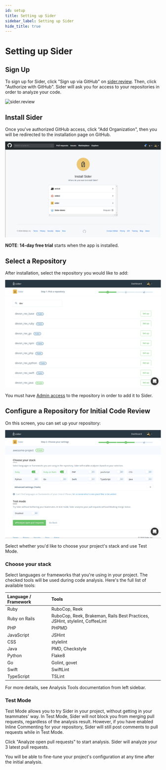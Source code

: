 ```yaml
---
id: setup
title: Setting up Sider
sidebar_label: Setting up Sider
hide_title: true
---
```


# Setting up Sider

## Sign Up

To sign up for Sider, click "Sign up via GitHub" on [sider.review](https://sider.review). Then, click "Authorize with GitHub". Sider will ask you for access to your repositories in order to analyze your code.

![sider.review](../assets/heroarea-signup.png)

## Install Sider

Once you've authorized GitHub access, click "Add Organization", then you will be redirected to the installation page on GitHub.

![Install Sider](../assets/install-github-apps.png)

**NOTE**: **14-day free trial** starts when the app is installed.

## Select a Repository

After installation, select the repository you would like to add:

![Select a repository](../assets/select-a-repository.png)

You must have [Admin access](https://help.github.com/articles/repository-permission-levels-for-an-organization/) to the repository in order to add it to Sider.

## Configure a Repository for Initial Code Review

On this screen, you can set up your repository:

![Configure a repository](../assets/configure-a-repository.png)

Select whether you'd like to choose your project's stack and use Test Mode.

### Choose your stack

Select languages or frameworks that you're using in your project. The checked tools will be used during code analysis. Here's the full list of available tools:

| Language / Framework | Tools |
| :------------------- | :---- |
| Ruby | RuboCop, Reek |
| Ruby on Rails | RuboCop, Reek, Brakeman, Rails Best Practices, JSHint, stylelint, CoffeeLint |
| PHP | PHPMD |
| JavaScript | JSHint |
| CSS | stylelint |
| Java | PMD, Checkstyle |
| Python | Flake8 |
| Go | Golint, govet |
| Swift | SwiftLint |
| TypeScript | TSLint |

For more details, see Analysis Tools documentation from left sidebar.

### Test Mode

Test Mode allows you to try Sider in your project, without getting in your teammates' way. In Test Mode, Sider will not block you from merging pull requests, regardless of the analysis result. However, if you have enabled Inline Commenting for your repository, Sider will still post comments to pull requests while in Test Mode.

Click "Analyze open pull requests" to start analysis. Sider will analyze your 3 latest pull requests.

You will be able to fine-tune your project's configuration at any time after the initial analysis.
